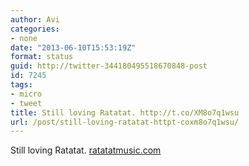 ```yaml
---
author: Avi
categories:
- none
date: "2013-06-10T15:53:19Z"
format: status
guid: http://twitter-344180495518670848-post
id: 7245
tags:
- micro
- tweet
title: Still loving Ratatat. http://t.co/XM8o7q1wsu
url: /post/still-loving-ratatat-httpt-coxm8o7q1wsu/
---
```

Still loving Ratatat. [ratatatmusic.com](http://www.ratatatmusic.com/)